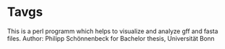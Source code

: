 # Tavgs
This is a perl programm which helps to visualize and analyze gff and fasta files. 
Author: Philipp Schönnenbeck for Bachelor thesis, Universität Bonn
